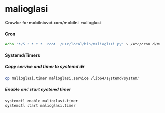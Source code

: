 # malioglasi
Crawler for mobilnisvet.com/mobilni-malioglasi


#### Cron
```bash
echo '*/5 * * * *  root  /usr/local/bin/malioglasi.py' > /etc/cron.d/malioglasi
```

#### Systemd/Timers
##### Copy service and timer to systemd dir
```bash
cp malioglasi.timer malioglasi.service /lib64/systemd/system/
```

##### Enable and start systemd timer
```bash
systemctl enable malioglasi.timer
systemctl start malioglasi.timer
```
